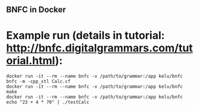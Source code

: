 ## BNFC in Docker

# Example run (details in tutorial: http://bnfc.digitalgrammars.com/tutorial.html):

	docker run -it --rm --name bnfc -v /path/to/grammar:/app kelu/bnfc bnfc -m -cpp_stl Calc.cf
	docker run -it --rm --name bnfc -v /path/to/grammar:/app kelu/bnfc make
	docker run -it --rm --name bnfc -v /path/to/grammar:/app kelu/bnfc echo "23 + 4 * 70" | ./testCalc 